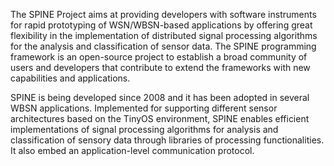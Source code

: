 The SPINE Project aims at providing developers with software instruments for rapid prototyping of WSN/WBSN-based applications by offering great flexibility in the implementation of distributed signal processing algorithms for the analysis and classification of sensor data.
The SPINE programming framework is an open-source project to establish a broad community of users and developers that contribute to extend the frameworks with new capabilities and applications.

SPINE is being developed since 2008 and it has been adopted in several WBSN applications. Implemented for supporting different sensor architectures based on the TinyOS environment, SPINE enables efficient implementations of signal processing algorithms for analysis and classification of sensory data through libraries of processing functionalities. It also embed an application-level communication protocol.